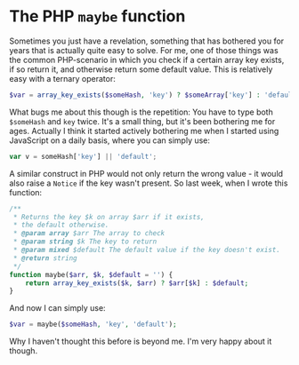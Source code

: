 # The PHP `maybe` function
Sometimes you just have a revelation, something that has bothered you for years that is actually quite easy to solve. For
me, one of those things was the common PHP-scenario in which you check if a certain array key exists, if so return it,
and otherwise return some default value. This is relatively easy with a ternary operator:

~~~~ php
$var = array_key_exists($someHash, 'key') ? $someArray['key'] : 'default';
~~~~

What bugs me about this though is the repetition: You have to type both `$someHash` and `key` twice. It's a small
thing, but it's been bothering me for ages. Actually I think it started actively bothering me when I started using
JavaScript on a daily basis, where you can simply use:

~~~~ javascript
var v = someHash['key'] || 'default';
~~~~

A similar construct in PHP would not only return the wrong value - it would also raise a `Notice` if the key wasn't
present. So last week, when I wrote this function:

~~~~ php
/**
 * Returns the key $k on array $arr if it exists,
 * the default otherwise.
 * @param array $arr The array to check 
 * @param string $k The key to return
 * @param mixed $default The default value if the key doesn't exist.
 * @return string
 */
function maybe($arr, $k, $default = '') {
	return array_key_exists($k, $arr) ? $arr[$k] : $default;
}
~~~~

And now I can simply use:

~~~~ php
$var = maybe($someHash, 'key', 'default');
~~~~

Why I haven't thought this before is beyond me. I'm very happy about it though.